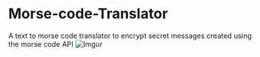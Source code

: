 # Morse-code-Translator
A text to morse code translator to encrypt secret messages created using the morse code API
![Imgur](https://i.imgur.com/1MHtyiS.png)

